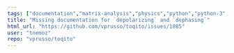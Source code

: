 ```yaml
---
tags: ["documentation","matrix-analysis","physics","python","python-3","quantum","quantum-computing","quantum-information","unitaryhack"]
title: "Missing documentation for `depolarizing` and `dephasing`"
html_url: "https://github.com/vprusso/toqito/issues/1085"
user: "tnemoz"
repo: "vprusso/toqito"
---
```


